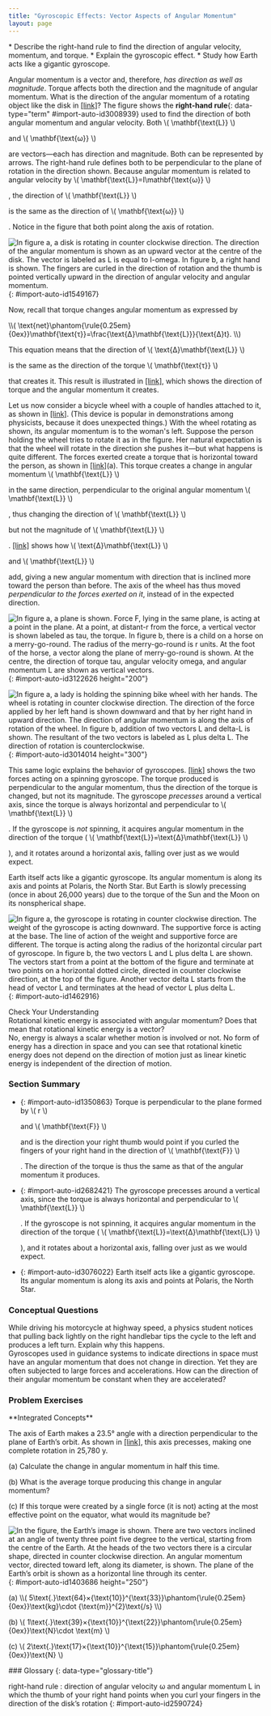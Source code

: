 ```yaml
---
title: "Gyroscopic Effects: Vector Aspects of Angular Momentum"
layout: page
---
```



<div data-type="abstract" markdown="1">
* Describe the right-hand rule to find the direction of angular velocity, momentum, and torque.
* Explain the gyroscopic effect.
* Study how Earth acts like a gigantic gyroscope.

</div>

Angular momentum is a vector and, therefore, *has direction as well as magnitude*. Torque affects both the direction and the magnitude of angular momentum. What is the direction of the angular momentum of a rotating object like the disk in [\[link\]](#import-auto-id1549167)? The figure shows the **right-hand rule**{: data-type="term" #import-auto-id3008939} used to find the direction of both angular momentum and angular velocity. Both  \\( \mathbf{\text{L}} \\) 

 and  \\( \mathbf{\text{ω}} \\) 

 are vectors—each has direction and magnitude. Both can be represented by arrows. The right-hand rule defines both to be perpendicular to the plane of rotation in the direction shown. Because angular momentum is related to angular velocity by  \\( \mathbf{\text{L}}=I\mathbf{\text{ω}} \\) 

, the direction of  \\( \mathbf{\text{L}} \\) 

 is the same as the direction of  \\( \mathbf{\text{ω}} \\) 

. Notice in the figure that both point along the axis of rotation.

![In figure a, a disk is rotating in counter clockwise direction. The direction of the angular momentum is shown as an upward vector at the centre of the disk. The vector is labeled as L is equal to I-omega. In figure b, a right hand is shown. The fingers are curled in the direction of rotation and the thumb is pointed vertically upward in the direction of angular velocity and angular momentum.](../resources/Figure_11_07_01a.jpg "Figure (a) shows a disk is rotating counterclockwise when viewed from above. Figure (b) shows the right-hand rule. The direction of angular velocity &#10; &#10;  &#x3C9; &#10; &#10; size and angular momentum &#10; &#10;  L &#10; &#10; are defined to be the direction in which the thumb of your right hand points when you curl your fingers in the direction of the disk&#x2019;s rotation as shown."){: #import-auto-id1549167}

Now, recall that torque changes angular momentum as expressed by

<div data-type="equation" id="eip-1000">
 \\( \text{net}\phantom{\rule{0.25em}{0ex}}\mathbf{\text{τ}}=\frac{\text{Δ}\mathbf{\text{L}}}{\text{Δ}t}. \\) 
</div>

This equation means that the direction of  \\( \text{Δ}\mathbf{\text{L}} \\) 

 is the same as the direction of the torque  \\( \mathbf{\text{τ}} \\) 

 that creates it. This result is illustrated in [\[link\]](#import-auto-id3122626), which shows the direction of torque and the angular momentum it creates.

Let us now consider a bicycle wheel with a couple of handles attached to it, as shown in [\[link\]](#import-auto-id3014014). (This device is popular in demonstrations among physicists, because it does unexpected things.) With the wheel rotating as shown, its angular momentum is to the woman\'s left. Suppose the person holding the wheel tries to rotate it as in the figure. Her natural expectation is that the wheel will rotate in the direction she pushes it—but what happens is quite different. The forces exerted create a torque that is horizontal toward the person, as shown in [\[link\]](#import-auto-id3014014)(a). This torque creates a change in angular momentum  \\( \mathbf{\text{L}} \\) 

 in the same direction, perpendicular to the original angular momentum  \\( \mathbf{\text{L}} \\) 

, thus changing the direction of  \\( \mathbf{\text{L}} \\) 

 but not the magnitude of  \\( \mathbf{\text{L}} \\) 

. [\[link\]](#import-auto-id3014014) shows how  \\( \text{Δ}\mathbf{\text{L}} \\) 

 and  \\( \mathbf{\text{L}} \\) 

 add, giving a new angular momentum with direction that is inclined more toward the person than before. The axis of the wheel has thus moved *perpendicular to the forces exerted on it*, instead of in the expected direction.

![In figure a, a plane is shown. Force F, lying in the same plane, is acting at a point in the plane. At a point, at distant-r from the force, a vertical vector is shown labeled as tau, the torque. In figure b, there is a child on a horse on a merry-go-round. The radius of the merry-go-round is r units. At the foot of the horse, a vector along the plane of merry-go-round is shown. At the centre, the direction of torque tau, angular velocity omega, and angular momentum L are shown as vertical vectors.](../resources/Figure_11_07_02a.jpg "In figure (a), the torque is perpendicular to the plane formed by r size 12{r} {} and F size 12{F} {} and is the direction your right thumb would point to if you curled your fingers in the direction of F size 12{F} {}. Figure (b) shows that the direction of the torque is the same as that of the angular momentum it produces."){: #import-auto-id3122626 height="200"}

![In figure a, a lady is holding the spinning bike wheel with her hands. The wheel is rotating in counter clockwise direction. The direction of the force applied by her left hand is shown downward and that by her right hand in upward direction. The direction of angular momentum is along the axis of rotation of the wheel. In figure b, addition of two vectors L and delta-L is shown. The resultant of the two vectors is labeled as L plus delta L. The direction of rotation is counterclockwise.](../resources/Figure_11_07_03a.jpg "In figure (a), a person holding the spinning bike wheel lifts it with her right hand and pushes down with her left hand in an attempt to rotate the wheel. This action creates a torque directly toward her. This torque causes a change in angular momentum &#10;&#10; &#10;&#10;&#x394;&#10;  L &#10; &#10; in exactly the same direction. Figure (b) shows a vector diagram depicting how &#10;&#10; &#10;&#10;&#x394;&#10;  L &#10; &#10; and &#10;&#10; &#10;&#10;  L &#10; &#10; add, producing a new angular momentum pointing more toward the person. The wheel moves toward the person, perpendicular to the forces she exerts on it."){: #import-auto-id3014014 height="300"}

This same logic explains the behavior of gyroscopes. [\[link\]](#import-auto-id1462916) shows the two forces acting on a spinning gyroscope. The torque produced is perpendicular to the angular momentum, thus the direction of the torque is changed, but not its magnitude. The gyroscope *precesses* around a vertical axis, since the torque is always horizontal and perpendicular to  \\( \mathbf{\text{L}} \\) 

. If the gyroscope is *not* spinning, it acquires angular momentum in the direction of the torque ( \\( \mathbf{\text{L}}=\text{Δ}\mathbf{\text{L}} \\) 

), and it rotates around a horizontal axis, falling over just as we would expect.

Earth itself acts like a gigantic gyroscope. Its angular momentum is along its axis and points at Polaris, the North Star. But Earth is slowly precessing (once in about 26,000 years) due to the torque of the Sun and the Moon on its nonspherical shape.

![In figure a, the gyroscope is rotating in counter clockwise direction. The weight of the gyroscope is acting downward. The supportive force is acting at the base. The line of action of the weight and supportive force are different. The torque is acting along the radius of the horizontal circular part of gyroscope. In figure b, the two vectors L and L plus delta L are shown. The vectors start from a point at the bottom of the figure and terminate at two points on a horizontal dotted circle, directed in counter clockwise direction, at the top of the figure. Another vector delta L starts from the head of vector L and terminates at the head of vector L plus delta L.](../resources/Figure_11_07_04a.jpg "As seen in figure (a), the forces on a spinning gyroscope are its weight and the supporting force from the stand. These forces create a horizontal torque on the gyroscope, which create a change in angular momentum &#x394;L size 12{L} {} that is also horizontal. In figure (b), &#x394;L  size 12{L} {} and L  size 12{L} {} add to produce a new angular momentum with the same magnitude, but different direction, so that the gyroscope precesses in the direction shown instead of falling over."){: #import-auto-id1462916}

<div data-type="exercise" data-element-type="check-understanding" data-label="">
<div data-type="title">
Check Your Understanding
</div>
<div data-type="problem" markdown="1">
Rotational kinetic energy is associated with angular momentum? Does that mean that rotational kinetic energy is a vector?

</div>
<div data-type="solution" data-print-placement="here" markdown="1">
No, energy is always a scalar whether motion is involved or not. No form of energy has a direction in space and you can see that rotational kinetic energy does not depend on the direction of motion just as linear kinetic energy is independent of the direction of motion.

</div>
</div>

### Section Summary

* {: #import-auto-id1350863} Torque is perpendicular to the plane formed by
   \\( r \\) 
  
  and
   \\( \mathbf{\text{F}} \\) 
  
  and is the direction your right thumb would point if you curled the fingers of your right hand in the direction of
   \\( \mathbf{\text{F}} \\) 
  
  . The direction of the torque is thus the same as that of the angular momentum it produces.
* {: #import-auto-id2682421} The gyroscope precesses around a vertical axis, since the torque is always horizontal and perpendicular to
   \\( \mathbf{\text{L}} \\) 
  
  . If the gyroscope is not spinning, it acquires angular momentum in the direction of the torque (
   \\( \mathbf{\text{L}}=\text{Δ}\mathbf{\text{L}} \\) 
  
  ), and it rotates about a horizontal axis, falling over just as we would expect.
* {: #import-auto-id3076022} Earth itself acts like a gigantic gyroscope. Its angular momentum is along its axis and points at Polaris, the North Star.

### Conceptual Questions

<div data-type="exercise" data-element-type="conceptual-questions">
<div data-type="problem" markdown="1">
While driving his motorcycle at highway speed, a physics student notices that pulling back lightly on the right handlebar tips the cycle to the left and produces a left turn. Explain why this happens.

</div>
</div>

<div data-type="exercise" data-element-type="conceptual-questions">
<div data-type="problem" markdown="1">
Gyroscopes used in guidance systems to indicate directions in space must have an angular momentum that does not change in direction. Yet they are often subjected to large forces and accelerations. How can the direction of their angular momentum be constant when they are accelerated?

</div>
</div>

### Problem Exercises

<div data-type="exercise" data-element-type="problems-exercises">
<div data-type="problem" markdown="1">
**Integrated Concepts**

The axis of Earth makes a 23.5° angle with a direction perpendicular to the plane of Earth’s orbit. As shown in [[link]](#import-auto-id1403686), this axis precesses, making one complete rotation in 25,780 y.

(a) Calculate the change in angular momentum in half this time.

(b) What is the average torque producing this change in angular momentum?

(c) If this torque were created by a single force (it is not) acting at the most effective point on the equator, what would its magnitude be?

![In the figure, the Earth&#x2019;s image is shown. There are two vectors inclined at an angle of twenty three point five degree to the vertical, starting from the centre of the Earth. At the heads of the two vectors there is a circular shape, directed in counter clockwise direction. An angular momentum vector, directed toward left, along its diameter, is shown. The plane of the Earth&#x2019;s orbit is shown as a horizontal line through its center.](../resources/Figure_11_07_06a.jpg "The Earth&#x2019;s axis slowly precesses, always making an angle of 23.5&#xB0; with the direction perpendicular to the plane of Earth&#x2019;s orbit. The change in angular momentum for the two shown positions is quite large, although the magnitude L  size 12{L} {} is unchanged."){: #import-auto-id1403686 height="250"}


</div>
<div data-type="solution" markdown="1">
(a)  \\( 5\text{.}\text{64}×{\text{10}}^{\text{33}}\phantom{\rule{0.25em}{0ex}}\text{kg}\cdot {\text{m}}^{2}\text{/s} \\) 

(b)  \\( 1\text{.}\text{39}×{\text{10}}^{\text{22}}\phantom{\rule{0.25em}{0ex}}\text{N}\cdot \text{m} \\) 

(c)  \\( 2\text{.}\text{17}×{\text{10}}^{\text{15}}\phantom{\rule{0.25em}{0ex}}\text{N} \\) 

</div>
</div>

<div data-type="glossary" markdown="1">
### Glossary
{: data-type="glossary-title"}

right-hand rule
: direction of angular velocity ω and angular momentum L in which the thumb of your right hand points when you curl your fingers in the direction of the disk’s rotation
{: #import-auto-id2590724}

</div>

